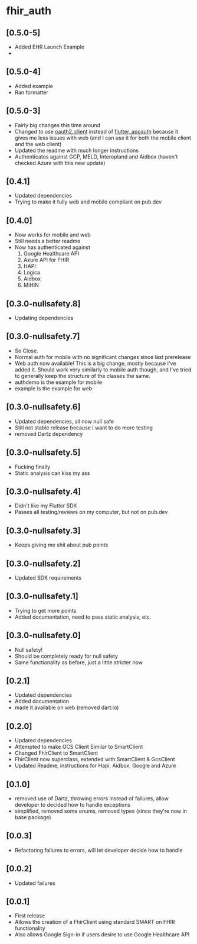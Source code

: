 # fhir_auth

## [0.5.0-5]

* Added EHR Launch Example
* 

## [0.5.0-4]

* Added example
* Ran formatter

## [0.5.0-3]

* Fairly big changes this time around
* Changed to use [oauth2_client](https://pub.dev/packages/oauth2_client) instead of [flutter_appauth](https://pub.dev/packages/flutter_appauth) because it gives me less issues with web (and I can use it for both the mobile client and the web client)
* Updated the readme with much longer instructions
* Authenticates against GCP, MELD, Interopland and Aidbox (haven't checked Azure with this new update)

## [0.4.1]

* Updated dependencies
* Trying to make it fully web and mobile compliant on pub.dev

## [0.4.0]

* Now works for mobile and web
* Still needs a better readme
* Now has authenticated against
    1. Google Healthcare API
    2. Azure API for FHIR
    3. HAPI
    4. Logica
    5. Aidbox
    6. MiHIN

## [0.3.0-nullsafety.8]

* Updating dependencies

## [0.3.0-nullsafety.7]

* So Close.
* Normal auth for mobile with no significant changes since last prerelease
* Web auth now available! This is a big change, mostly because I've added it. Should work very similarly to mobile auth though, and I've tried to generally keep the structure of the classes the same.
* authdemo is the example for mobile
* example is the example for web

## [0.3.0-nullsafety.6]

* Updated dependencies, all now null safe
* Still not stable release because I want to do more testing
* removed Dartz dependency

## [0.3.0-nullsafety.5]

* Fucking finally
* Static analysis can kiss my ass

## [0.3.0-nullsafety.4]

* Didn't like my Flutter SDK
* Passes all testing/reviews on my computer, but not on pub.dev

## [0.3.0-nullsafety.3]

* Keeps giving me shit about pub points

## [0.3.0-nullsafety.2]

* Updated SDK requirements

## [0.3.0-nullsafety.1]

* Trying to get more points
* Added documentation, need to pass static analysis, etc.

## [0.3.0-nullsafety.0]

* Null safety!
* Should be completely ready for null safety
* Same functionality as before, just a little stricter now

## [0.2.1]

* Updated dependencies
* Added documentation
* made it available on web (removed dart:io)

## [0.2.0]

* Updated dependencies
* Attempted to make GCS Client Similar to SmartClient
* Changed FhirClient to SmartClient
* FhirClient now superclass, extended with SmartClient & GcsClient
* Updated Readme, instructions for Hapi, Aidbox, Google and Azure

## [0.1.0]

* removed use of Dartz, throwing errors instead of failures, allow developer to decided how to handle exceptions
* simplified, removed some enums, removed types (since they're now in base package)

## [0.0.3]

* Refactoring failures to errors, will let developer decide how to handle

## [0.0.2]

* Updated failures

## [0.0.1]

* First release
* Allows the creation of a FhirClient using standard SMART on FHIR functionality
* Also allows Google Sign-in if users desire to use Google Healthcare API
